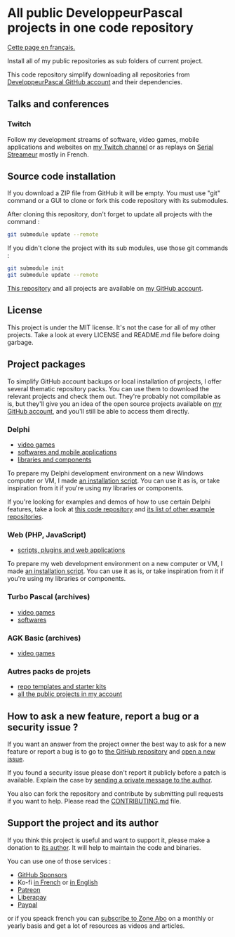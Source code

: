 # All public DeveloppeurPascal projects in one code repository

[Cette page en français.](LISEZMOI.md)

Install all of my public repositories as sub folders of current project.

This code repository simplify downloading all repositories from [DeveloppeurPascal GitHub account](https://github.com/DeveloppeurPascal) and their dependencies.

## Talks and conferences

### Twitch

Follow my development streams of software, video games, mobile applications and websites on [my Twitch channel](https://www.twitch.tv/patrickpremartin) or as replays on [Serial Streameur](https://serialstreameur.fr) mostly in French.

## Source code installation

If you download a ZIP file from GitHub it will be empty. You must use "git" command or a GUI to clone or fork this code repository with its submodules.

After cloning this repository, don't forget to update all projects with the command :

```bash
git submodule update --remote
```

If you didn't clone the project with its sub modules, use those git commands : 

```bash
git submodule init
git submodule update --remote
```

[This repository](https://github.com/DeveloppeurPascal/_AllProjects) and all projects are available on [my GitHub account](https://github.com/DeveloppeurPascal).

## License

This project is under the MIT license. It's not the case for all of my other projects. Take a look at every LICENSE and README.md file before doing garbage.

## Project packages

To simplify GitHub account backups or local installation of projects, I offer several thematic repository packs. You can use them to download the relevant projects and check them out. They're probably not compilable as is, but they'll give you an idea of the open source projects available on [my GitHub account](https://github.com/DeveloppeurPascal), and you'll still be able to access them directly.

### Delphi

* [video games](https://github.com/DeveloppeurPascal/Delphi-Games-Pack)
* [softwares and mobile applications](https://github.com/DeveloppeurPascal/Delphi-ProgramsAndTools-Pack)
* [libraries and components](https://github.com/DeveloppeurPascal/Delphi-ComponentsAndLibraries-Pack)

To prepare my Delphi development environment on a new Windows computer or VM, I made [an installation script](https://github.com/DeveloppeurPascal/__MyMinimalDependenciesForWorkingWithDelphi). You can use it as is, or take inspiration from it if you're using my libraries or components.

If you're looking for examples and demos of how to use certain Delphi features, take a look at [this code repository](https://github.com/DeveloppeurPascal/Delphi-samples) and [its list of other example repositories](https://github.com/DeveloppeurPascal/Delphi-samples/blob/main/OtherDelphiSampleRepositories.md).

### Web (PHP, JavaScript)

* [scripts, plugins and web applications](https://github.com/DeveloppeurPascal/PHP-Scripts-Pack)

To prepare my web development environment on a new computer or VM, I made [an installation script](https://github.com/DeveloppeurPascal/__MyMinimalDependenciesForWorkingWithPHP). You can use it as is, or take inspiration from it if you're using my libraries or components.

### Turbo Pascal (archives)

* [video games](https://github.com/DeveloppeurPascal/TurboPascal-Games-Pack)
* [softwares](https://github.com/DeveloppeurPascal/TurboPascal-ProgramsAndTools-Pack)

### AGK Basic (archives)

* [video games](https://github.com/DeveloppeurPascal/AGKBasic-Games-Pack)

### Autres packs de projets

* [repo templates and starter kits](https://github.com/DeveloppeurPascal/DevPas-TemplatesAndStarterKits-Pack)
* [all the public projects in my account](https://github.com/DeveloppeurPascal/_AllProjects)

## How to ask a new feature, report a bug or a security issue ?

If you want an answer from the project owner the best way to ask for a new feature or report a bug is to go to [the GitHub repository](https://github.com/DeveloppeurPascal/_AllProjects) and [open a new issue](https://github.com/DeveloppeurPascal/_AllProjects/issues).

If you found a security issue please don't report it publicly before a patch is available. Explain the case by [sending a private message to the author](https://developpeur-pascal.fr/nous-contacter.php).

You also can fork the repository and contribute by submitting pull requests if you want to help. Please read the [CONTRIBUTING.md](CONTRIBUTING.md) file.

## Support the project and its author

If you think this project is useful and want to support it, please make a donation to [its author](https://github.com/DeveloppeurPascal). It will help to maintain the code and binaries.

You can use one of those services :

* [GitHub Sponsors](https://github.com/sponsors/DeveloppeurPascal)
* Ko-fi [in French](https://ko-fi.com/patrick_premartin_fr) or [in English](https://ko-fi.com/patrick_premartin_en)
* [Patreon](https://www.patreon.com/patrickpremartin)
* [Liberapay](https://liberapay.com/PatrickPremartin)
* [Paypal](https://www.paypal.com/paypalme/patrickpremartin)

or if you speack french you can [subscribe to Zone Abo](https://zone-abo.fr/nos-abonnements.php) on a monthly or yearly basis and get a lot of resources as videos and articles.

